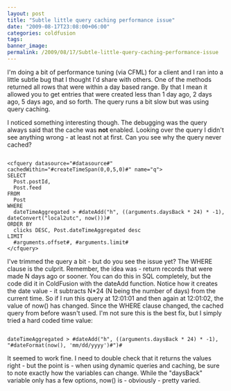 ```yaml
---
layout: post
title: "Subtle little query caching performance issue"
date: "2009-08-17T23:08:00+06:00"
categories: coldfusion 
tags: 
banner_image: 
permalink: /2009/08/17/Subtle-little-query-caching-performance-issue
---
```


I'm doing a bit of performance tuning (via CFML) for a client and I ran into a little subtle bug that I thought I'd share with others. One of the methods returned all rows that were within a day based range. By that I mean it allowed you to get entries that were created less than 1 day ago, 2 days ago, 5 days ago, and so forth. The query runs a bit slow but was using query caching. 

I noticed something interesting though. The debugging was the query always said that the cache was <b>not</b> enabled. Looking over the query I didn't see anything wrong - at least not at first. Can you see why the query never cached?
<!--more-->
<code>
&lt;cfquery datasource="#datasource#" cachedWithin="#createTimeSpan(0,0,5,0)#" name="q"&gt;
SELECT
  Post.postId,
  Post.feed
FROM
  Post
WHERE
  dateTimeAggregated &gt; #dateAdd("h", ((arguments.daysBack * 24) * -1), dateConvert("local2utc", now()))#
ORDER BY
  clicks DESC, Post.dateTimeAggregated desc
LIMIT
  #arguments.offset#, #arguments.limit#
&lt;/cfquery&gt;
</code>

I've trimmed the query a bit - but do you see the issue yet? The WHERE clause is the culprit. Remember, the idea was - return records that were made N days ago or sooner. You can do this in SQL completely, but the code did it in ColdFusion with the dateAdd function. Notice how it creates the date value - it subtracts N*24 (N being the number of days) from the current time. So if I run this query at 12:01:01 and then again at 12:01:02, the value of now() has changed. Since the WHERE clause changed, the cached query from before wasn't used. I'm not sure this is the best fix, but I simply tried a hard coded time value:

<code>
dateTimeAggregated &gt; #dateAdd("h", ((arguments.daysBack * 24) * -1), "#dateFormat(now(), 'mm/dd/yyyy')#")#
</code>

It seemed to work fine. I need to double check that it returns the values right - but the point is - when using dynamic queries and caching, be sure to note exactly how the variables can change. While the "daysBack" variable only has a few options, now() is - obviously - pretty varied.